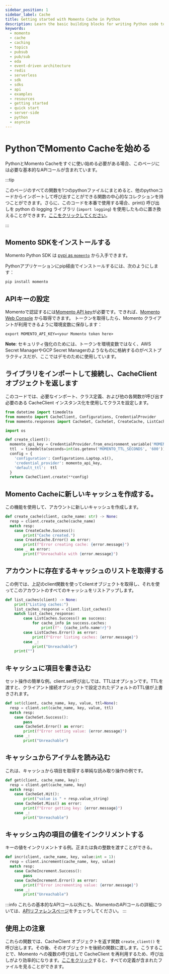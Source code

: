 ```yaml
---
sidebar_position: 1
sidebar_label: Cache
title: Getting started with Momento Cache in Python
description: Learn the basic building blocks for writing Python code to interact with Momento Cache.
keywords:
  - momento
  - cache
  - caching
  - topics
  - pubsub
  - pub/sub
  - eda
  - event-driven architecture
  - redis
  - serverless
  - sdk
  - sdks
  - api
  - examples
  - resources
  - getting started
  - quick start
  - server-side
  - python
  - asyncio
---
```


# PythonでMomento Cacheを始める

PythonとMomento Cacheをすぐに使い始める必要がある場合、このページには必要な基本的なAPIコールが含まれています。

:::tip

このページのすべての関数を1つのpythonファイルにまとめると、他のpythonコードからインポートして呼び出すことができる関数の中心的なコレクションを持つことができます。さらに、このコードを本番で使用する場合、print() 呼び出しを python の logging ライブラリ (`import logging`) を使用したものに置き換えることができます。[ここをクリックしてください](@site/static/code/cheat-sheets/MomentoBasics.py)。

:::

## Momento SDKをインストールする

Momento Python SDK は [pypi as `momento`](https://pypi.org/project/momento/) から入手できます。

Pythonアプリケーションにpip経由でインストールするには、次のようにします：

```bash
pip install momento
```

## APIキーの設定

Momentoで認証するには[Momento API key](/cache/develop/authentication/api-keys)が必要です。できれば、[Momento Web Console](https://console.gomomento.com/caches) から取得できます。
トークンを取得したら、Momento クライアントが利用できるように環境変数に保存します：

```
export MOMENTO_API_KEY=<your Momento token here>
```

**Note**: セキュリティ強化のためには、トークンを環境変数ではなく、AWS Secret ManagerやGCP Secret Managerのようなものに格納するのがベストプラクティスだが、ここではデモのために使用しています。

## ライブラリをインポートして接続し、CacheClient オブジェクトを返します

このコードでは、必要なインポート、クラス定義、および他の各関数が呼び出す必要のある CacheClient インスタンス化を使用してクラスを設定します。

```python
from datetime import timedelta
from momento import CacheClient, Configurations, CredentialProvider
from momento.responses import CacheGet, CacheSet, CreateCache, ListCaches, CacheIncrement

import os

def create_client():
  momento_api_key = CredentialProvider.from_environment_variable('MOMENTO_API_KEY')
  ttl  = timedelta(seconds=int(os.getenv('MOMENTO_TTL_SECONDS', '600')))
  config = {
    'configuration': Configurations.Laptop.v1(),
    'credential_provider': momento_api_key,
    'default_ttl':  ttl
  }
  return CacheClient.create(**config)
```

## Momento Cacheに新しいキャッシュを作成する。
この機能を使用して、アカウントに新しいキャッシュを作成します。
```python
def create_cache(client, cache_name: str) -> None:
  resp = client.create_cache(cache_name)
  match resp:
    case CreateCache.Success():
        print("Cache created.")
    case CreateCache.Error() as error:
        print(f"Error creating cache: {error.message}")
    case _ as error:
        print(f"Unreachable with {error.message}")
```

## アカウントに存在するキャッシュのリストを取得する
この例では、上記のclient関数を使ってclientオブジェクトを取得し、それを使ってこのアカウントのすべてのキャッシュをリストアップします。
```python
def list_caches(client) -> None:
    print("Listing caches:")
    list_caches_response = client.list_caches()
    match list_caches_response:
        case ListCaches.Success() as success:
            for cache_info in success.caches:
                print(f"- {cache_info.name!r}")
        case ListCaches.Error() as error:
            print(f"Error listing caches: {error.message}")
        case _:
            print("Unreachable")
    print("")
```
## キャッシュに項目を書き込む
セット操作の簡単な例。client.set呼び出しでは、TTLはオプションです。TTLを渡すと、クライアント接続オブジェクトで設定されたデフォルトのTTL値が上書きされます。
```python
def set(client, cache_name, key, value, ttl=None):
  resp = client.set(cache_name, key, value, ttl)
  match resp:
    case CacheSet.Success():
        pass
    case CacheSet.Error() as error:
        print(f"Error setting value: {error.message}")
    case _:
        print("Unreachable")
```

## キャッシュからアイテムを読み込む
これは、キャッシュから項目を取得する単純な読み取り操作の例です。
```python
def get(client, cache_name, key):
  resp = client.get(cache_name, key)
  match resp:
    case CacheGet.Hit():
        print("value is " + resp.value_string)
    case CacheGet.Miss() as error:
        print(f"Error getting key: {error.message}")
    case _:
        print("Unreachable")
```

## キャッシュ内の項目の値をインクリメントする
キーの値をインクリメントする例。正または負の整数を渡すことができる。
```python
def incr(client, cache_name, key, value:int = 1):
  resp = client.increment(cache_name, key, value)
  match resp:
    case CacheIncrement.Success():
        pass
    case CacheIncrement.Error() as error:
        print(f"Error incrementing value: {error.message}")
    case _:
        print("Unreachable")
```

:::info
これらの基本的なAPIコール以外にも、MomentoのAPIコールの詳細については、[APIリファレンスページ](/cache/develop/api-reference/index.mdx)をチェックしてください。
:::

## 使用上の注意
これらの関数では、CacheClient オブジェクトを返す関数 `create_client()` を呼び出します。その後、そのオブジェクトを後続の関数に渡します。こうすることで、Momento への複数の呼び出しで CacheClient を再利用するため、呼び出しがより効率的になります。[ここをクリック](@site/static/code/cheat-sheets/MomentoBasics.py)すると、すべての定義が含まれたファイルを見ることができます。
